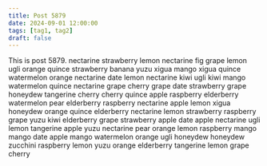 ```yaml
---
title: Post 5879
date: 2024-09-01 12:00:00
tags: [tag1, tag2]
draft: false
---
```

This is post 5879.
nectarine
strawberry
lemon
nectarine
fig
grape
lemon
ugli
orange
quince
strawberry
banana
yuzu
xigua
mango
xigua
quince
watermelon
orange
nectarine
date
lemon
nectarine
kiwi
ugli
kiwi
mango
watermelon
quince
nectarine
grape
cherry
grape
date
strawberry
grape
honeydew
tangerine
cherry
cherry
quince
apple
raspberry
elderberry
watermelon
pear
elderberry
raspberry
nectarine
apple
lemon
xigua
honeydew
orange
quince
elderberry
nectarine
lemon
strawberry
raspberry
grape
yuzu
kiwi
elderberry
grape
strawberry
apple
date
apple
nectarine
ugli
lemon
tangerine
apple
yuzu
nectarine
pear
orange
lemon
raspberry
mango
mango
date
apple
mango
watermelon
orange
ugli
honeydew
honeydew
zucchini
raspberry
lemon
yuzu
orange
elderberry
tangerine
lemon
grape
cherry
